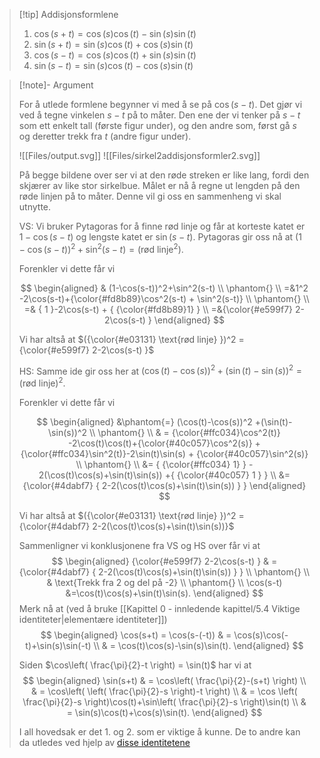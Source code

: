 
> [!tip] Addisjonsformlene
> 1. $\cos(s+t) =\cos(s)\cos(t)-\sin(s)\sin(t)$
> 2. $\sin(s+t) = \sin(s)\cos(t)+\cos(s)\sin(t)$
> 3. $\cos(s-t) = \cos(s)\cos(t)+\sin(s)\sin(t)$
> 4. $\sin(s-t)=\sin(s)\cos (t) - \cos(s)\sin(t)$



> [!note]- Argument
> 
> For å utlede formlene begynner vi med å se på $\cos(s-t)$. Det gjør vi ved å tegne vinkelen $s-t$ på to måter. Den ene der vi tenker på $s-t$ som ett enkelt tall (første figur under), og den andre som, først gå $s$ og deretter trekk fra $t$ (andre figur under).
> 
> ![[Files/output.svg]]
> ![[Files/sirkel2addisjonsformler2.svg]]
> 
> På begge bildene over ser vi at den røde streken er like lang, fordi den skjærer av like stor sirkelbue. Målet er nå å regne ut lengden på den røde linjen på to måter. Denne vil gi oss en sammenheng vi skal utnytte.
> 
> VS: Vi bruker Pytagoras for å finne rød linje og får at korteste katet er $1-\cos(s-t)$ og lengste katet er $\sin(s-t)$. Pytagoras gir oss nå at $(1-\cos(s-t))^2+\sin^2(s-t) = (\text{rød linje}^2)$.
> 
> Forenkler vi dette får vi
> 
> $$
> \begin{aligned} 
> & (1-\cos(s-t))^2+\sin^2(s-t)   \\
> \phantom{} \\
> =&1^2 -2\cos(s-t)+{\color{#fd8b89}\cos^2(s-t) + \sin^2(s-t)}   \\
> \phantom{} \\
>  =& { 1 }-2\cos(s-t) + { {\color{#fd8b89}1} }  \\ =&{\color{#e599f7} 2-2\cos(s-t) }
>  \end{aligned} 
> $$
> 
> Vi har altså at $({\color{#e03131} \text{rød linje} })^2 = {\color{#e599f7} 2-2\cos(s-t) }$
> 
> HS: Samme ide gir oss her at $(\cos(t)-\cos(s))^2 +(\sin(t)-\sin(s))^2 = (\text{rød linje})^2$. 
> 
> Forenkler vi dette får vi
> 
> $$
> \begin{aligned} 
> &\phantom{=} (\cos(t)-\cos(s))^2 +(\sin(t)-\sin(s))^2   \\
> \phantom{} \\
> & = {\color{#ffc034}\cos^2(t)} -2\cos(t)\cos(t)+{\color{#40c057}\cos^2(s)} +{\color{#ffc034}\sin^2(t)}-2\sin(t)\sin(s) + {\color{#40c057}\sin^2(s)} \\
> \phantom{} \\
> &= { {\color{#ffc034}   1} } - 2(\cos(t)\cos(s)+\sin(t)\sin(s)) +{ {\color{#40c057} 1 } }
> \\ &= {\color{#4dabf7} { 2-2(\cos(t)\cos(s)+\sin(t)\sin(s)) } }
> \end{aligned} 
> $$
> 
> Vi har altså at $({\color{#e03131} \text{rød linje} })^2 = {\color{#4dabf7} 2-2(\cos(t)\cos(s)+\sin(t)\sin(s))}$
> 
> Sammenligner vi konklusjonene fra VS og HS over får vi at 
> $$
> \begin{aligned} 
>  {\color{#e599f7} 2-2\cos(s-t) } & =  {\color{#4dabf7} { 2-2(\cos(t)\cos(s)+\sin(t)\sin(s)) } }  \\ \phantom{} \\ & \text{Trekk fra 2 og del på -2} \\  \phantom{} \\ \cos(s-t) &=\cos(t)\cos(s)+\sin(t)\sin(s).
>  \end{aligned} 
> $$
>  Merk nå at (ved å bruke [[Kapittel 0 - innledende kapittel/5.4 Viktige identiteter|elementære identiteter]]) 
>  $$
>  \begin{aligned} 
>  \cos(s+t) = \cos(s-(-t))  & = \cos(s)\cos(-t)+\sin(s)\sin(-t) \\ & = \cos(t)\cos(s)-\sin(s)\sin(t).
>  \end{aligned} 
> $$
>    
>  Siden $\cos\left( \frac{\pi}{2}-t \right) = \sin(t)$ har vi at
>    $$
> \begin{aligned} 
> \sin(s+t) & = \cos\left( \frac{\pi}{2}-(s+t) \right) \\
> & = \cos\left( \left( \frac{\pi}{2}-s \right)-t \right) \\
> & = \cos \left( \frac{\pi}{2}-s \right)\cos(t)+\sin\left( \frac{\pi}{2}-s \right)\sin(t) \\
> & = \sin(s)\cos(t)+\cos(s)\sin(t).
> \end{aligned} 
> $$
> 
> I all hovedsak er det 1. og 2. som er viktige å kunne. De to andre kan da utledes ved hjelp av [disse identitetene](Kapittel%200%20-%20innledende%20kapittel/5.4%20Viktige%20identiteter.md)
